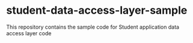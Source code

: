 # student-data-access-layer-sample
This repository contains the sample code for Student application data access layer code
